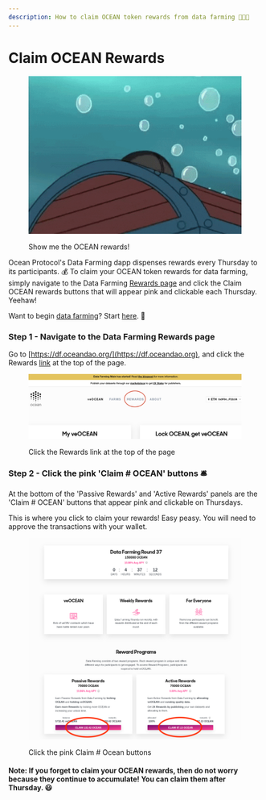 ```yaml
---
description: How to claim OCEAN token rewards from data farming 🧑‍🌾🥕
---
```


# Claim OCEAN Rewards

<figure><img src="../.gitbook/assets/underwater-treasure.gif" alt=""><figcaption><p>Show me the OCEAN rewards!</p></figcaption></figure>

Ocean Protocol's Data Farming dapp dispenses rewards every Thursday to its participants. 💰 To claim your OCEAN token rewards for data farming, simply navigate to the Data Farming [Rewards page](https://df.oceandao.org/activerewards) and click the Claim OCEAN rewards buttons that will appear pink and clickable each Thursday. Yeehaw!

Want to begin [data farming](https://df.oceandao.org)? Start [here](get-veocean-tokens.md). 🤠

### Step 1 - Navigate to the Data Farming Rewards page

Go to [https://df.oceandao.org/](https://df.oceandao.org), and click the Rewards [link](https://df.oceandao.org/activerewards) at the top of the page.

<figure><img src="../.gitbook/assets/rewards/Rewards-Tab (1).png" alt=""><figcaption><p>Click the Rewards link at the top of the page</p></figcaption></figure>

### Step 2 - Click the pink 'Claim # OCEAN' buttons 🛎️

At the bottom of the 'Passive Rewards' and 'Active Rewards' panels are the 'Claim # OCEAN' buttons that appear pink and clickable on Thursdays.

This is where you click to claim your rewards! Easy peasy. You will need to approve the transactions with your wallet.

<figure><img src="../.gitbook/assets/rewards/claim-rewards.png" alt=""><figcaption><p>Click the pink Claim # Ocean buttons</p></figcaption></figure>

#### Note: If you forget to claim your OCEAN rewards, then do not worry because they continue to accumulate! You can claim them after Thursday. 😃
